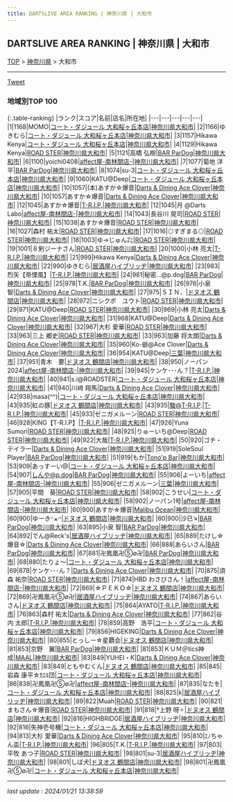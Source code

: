 ```yaml
---
title: DARTSLIVE AREA RANKING | 神奈川県 | 大和市
---
```

## DARTSLIVE AREA RANKING | 神奈川県 | 大和市

[TOP](/darts/rank/) > [神奈川県](/darts/rank/神奈川県/) > 大和市

___

<a href="https://twitter.com/share?ref_src=twsrc%5Etfw" data-text="DARTSLIVE AREA RANKING | 神奈川県大和市" class="twitter-share-button" data-via="DARTSLIVE" data-hashtags="DARTSLIVE" data-related="DARTSLIVE" data-show-count="false">Tweet</a>

### 地域別TOP 100

{:.table-ranking}
|ランク|スコア|名前|店名|所在地|
|---|---|---|---|---|
|1|1168|MOMO|<a href="https://search.dartslive.com/jp/shop/ae1f6b607c498534a3f63593b5358cc4">コート・ダジュール 大和桜ヶ丘本店</a>|<a href="/darts/rank/神奈川県/大和市">神奈川県大和市</a>|
|2|1166|ゆきむら|<a href="https://search.dartslive.com/jp/shop/ae1f6b607c498534a3f63593b5358cc4">コート・ダジュール 大和桜ヶ丘本店</a>|<a href="/darts/rank/神奈川県/大和市">神奈川県大和市</a>|
|3|1157|Hikawa Kenya|<a href="https://search.dartslive.com/jp/shop/ae1f6b607c498534a3f63593b5358cc4">コート・ダジュール 大和桜ヶ丘本店</a>|<a href="/darts/rank/神奈川県/大和市">神奈川県大和市</a>|
|4|1129|Hikawa Kenya|<a href="https://search.dartslive.com/jp/shop/a9332bf18549367bb21333aee1bd51e4">ROAD STER</a>|<a href="/darts/rank/神奈川県/大和市">神奈川県大和市</a>|
|5|1121|高橋 弘樹|<a href="https://search.dartslive.com/jp/shop/50da15a681e35050f454cb89828a1cfe">BAR ParDog</a>|<a href="/darts/rank/神奈川県/大和市">神奈川県大和市</a>|
|6|1100|yoichi0408|<a href="https://search.dartslive.com/jp/shop/e060909437e97e140d9b047a20a7ba1e">affect屋-南林間店-</a>|<a href="/darts/rank/神奈川県/大和市">神奈川県大和市</a>|
|7|1077|菊地 洋平|<a href="https://search.dartslive.com/jp/shop/50da15a681e35050f454cb89828a1cfe">BAR ParDog</a>|<a href="/darts/rank/神奈川県/大和市">神奈川県大和市</a>|
|8|1074|su-3|<a href="https://search.dartslive.com/jp/shop/ae1f6b607c498534a3f63593b5358cc4">コート・ダジュール 大和桜ヶ丘本店</a>|<a href="/darts/rank/神奈川県/大和市">神奈川県大和市</a>|
|9|1060|KATU@Deep|<a href="https://search.dartslive.com/jp/shop/ae1f6b607c498534a3f63593b5358cc4">コート・ダジュール 大和桜ヶ丘本店</a>|<a href="/darts/rank/神奈川県/大和市">神奈川県大和市</a>|
|10|1057|(本)あすか☆爆音|<a href="https://search.dartslive.com/jp/shop/da6685425f1806d7fec1ae84bb28bd87">Darts & Dining Ace Clover</a>|<a href="/darts/rank/神奈川県/大和市">神奈川県大和市</a>|
|10|1057|あすか☆爆音|<a href="https://search.dartslive.com/jp/shop/da6685425f1806d7fec1ae84bb28bd87">Darts & Dining Ace Clover</a>|<a href="/darts/rank/神奈川県/大和市">神奈川県大和市</a>|
|12|1045|あすか☆爆音|<a href="https://search.dartslive.com/jp/shop/ae168eac601291c90d9b047a20a7ba1e">T-R.I.P.</a>|<a href="/darts/rank/神奈川県/大和市">神奈川県大和市</a>|
|12|1045|月 @Darts Labo|<a href="https://search.dartslive.com/jp/shop/e060909437e97e140d9b047a20a7ba1e">affect屋-南林間店-</a>|<a href="/darts/rank/神奈川県/大和市">神奈川県大和市</a>|
|14|1043|長谷川 晃司|<a href="https://search.dartslive.com/jp/shop/a9332bf18549367bb21333aee1bd51e4">ROAD STER</a>|<a href="/darts/rank/神奈川県/大和市">神奈川県大和市</a>|
|15|1038|あすか☆爆音|<a href="https://search.dartslive.com/jp/shop/a9332bf18549367bb21333aee1bd51e4">ROAD STER</a>|<a href="/darts/rank/神奈川県/大和市">神奈川県大和市</a>|
|16|1027|森村 祐太|<a href="https://search.dartslive.com/jp/shop/a9332bf18549367bb21333aee1bd51e4">ROAD STER</a>|<a href="/darts/rank/神奈川県/大和市">神奈川県大和市</a>|
|17|1016|◎すぎまる◎|<a href="https://search.dartslive.com/jp/shop/a9332bf18549367bb21333aee1bd51e4">ROAD STER</a>|<a href="/darts/rank/神奈川県/大和市">神奈川県大和市</a>|
|18|1003|ゆ→じゅん㌠|<a href="https://search.dartslive.com/jp/shop/a9332bf18549367bb21333aee1bd51e4">ROAD STER</a>|<a href="/darts/rank/神奈川県/大和市">神奈川県大和市</a>|
|19|1001|８剣ジーナさん|<a href="https://search.dartslive.com/jp/shop/a9332bf18549367bb21333aee1bd51e4">ROAD STER</a>|<a href="/darts/rank/神奈川県/大和市">神奈川県大和市</a>|
|20|1000|小林 亮太|<a href="https://search.dartslive.com/jp/shop/ae168eac601291c90d9b047a20a7ba1e">T-R.I.P.</a>|<a href="/darts/rank/神奈川県/大和市">神奈川県大和市</a>|
|21|999|Hikawa Kenya|<a href="https://search.dartslive.com/jp/shop/da6685425f1806d7fec1ae84bb28bd87">Darts & Dining Ace Clover</a>|<a href="/darts/rank/神奈川県/大和市">神奈川県大和市</a>|
|22|990|ゆきむら|<a href="https://search.dartslive.com/jp/shop/35c5e50bf696aed00d9b047a20a7ba1e">居酒屋ハイブリッヂ</a>|<a href="/darts/rank/神奈川県/大和市">神奈川県大和市</a>|
|23|983|烈矢【帝慄風】|<a href="https://search.dartslive.com/jp/shop/ae168eac601291c90d9b047a20a7ba1e">T-R.I.P.</a>|<a href="/darts/rank/神奈川県/大和市">神奈川県大和市</a>|
|24|981|秘密…@p.dog|<a href="https://search.dartslive.com/jp/shop/50da15a681e35050f454cb89828a1cfe">BAR ParDog</a>|<a href="/darts/rank/神奈川県/大和市">神奈川県大和市</a>|
|25|978|T.K.|<a href="https://search.dartslive.com/jp/shop/50da15a681e35050f454cb89828a1cfe">BAR ParDog</a>|<a href="/darts/rank/神奈川県/大和市">神奈川県大和市</a>|
|26|976|小泉 智|<a href="https://search.dartslive.com/jp/shop/da6685425f1806d7fec1ae84bb28bd87">Darts & Dining Ace Clover</a>|<a href="/darts/rank/神奈川県/大和市">神奈川県大和市</a>|
|27|975|ＳＩＮ．|<a href="https://search.dartslive.com/jp/shop/b887ec3bb400e9450d9b047a20a7ba1e">ドヌオス 鶴間店</a>|<a href="/darts/rank/神奈川県/大和市">神奈川県大和市</a>|
|28|972|ニシクボ　ユウト|<a href="https://search.dartslive.com/jp/shop/a9332bf18549367bb21333aee1bd51e4">ROAD STER</a>|<a href="/darts/rank/神奈川県/大和市">神奈川県大和市</a>|
|29|971|KATU@Deep|<a href="https://search.dartslive.com/jp/shop/a9332bf18549367bb21333aee1bd51e4">ROAD STER</a>|<a href="/darts/rank/神奈川県/大和市">神奈川県大和市</a>|
|30|969|小林 亮太|<a href="https://search.dartslive.com/jp/shop/da6685425f1806d7fec1ae84bb28bd87">Darts & Dining Ace Clover</a>|<a href="/darts/rank/神奈川県/大和市">神奈川県大和市</a>|
|31|968|KATU@Deep|<a href="https://search.dartslive.com/jp/shop/da6685425f1806d7fec1ae84bb28bd87">Darts & Dining Ace Clover</a>|<a href="/darts/rank/神奈川県/大和市">神奈川県大和市</a>|
|32|967|大杉 愛華|<a href="https://search.dartslive.com/jp/shop/a9332bf18549367bb21333aee1bd51e4">ROAD STER</a>|<a href="/darts/rank/神奈川県/大和市">神奈川県大和市</a>|
|33|963|三上 郷史|<a href="https://search.dartslive.com/jp/shop/a9332bf18549367bb21333aee1bd51e4">ROAD STER</a>|<a href="/darts/rank/神奈川県/大和市">神奈川県大和市</a>|
|33|963|加藤 将太朗|<a href="https://search.dartslive.com/jp/shop/da6685425f1806d7fec1ae84bb28bd87">Darts & Dining Ace Clover</a>|<a href="/darts/rank/神奈川県/大和市">神奈川県大和市</a>|
|35|960|Ko-爺@Ace Clover|<a href="https://search.dartslive.com/jp/shop/da6685425f1806d7fec1ae84bb28bd87">Darts & Dining Ace Clover</a>|<a href="/darts/rank/神奈川県/大和市">神奈川県大和市</a>|
|36|954|KATU@Deep|<a href="https://search.dartslive.com/jp/shop/dd0278d4cad4ed0328032249b44395af">三葉</a>|<a href="/darts/rank/神奈川県/大和市">神奈川県大和市</a>|
|37|951|青木　要|<a href="https://search.dartslive.com/jp/shop/b887ec3bb400e9450d9b047a20a7ba1e">ドヌオス 鶴間店</a>|<a href="/darts/rank/神奈川県/大和市">神奈川県大和市</a>|
|38|950|ノーパン2024|<a href="https://search.dartslive.com/jp/shop/e060909437e97e140d9b047a20a7ba1e">affect屋-南林間店-</a>|<a href="/darts/rank/神奈川県/大和市">神奈川県大和市</a>|
|39|945|ケンケ･･･ん？|<a href="https://search.dartslive.com/jp/shop/ae168eac601291c90d9b047a20a7ba1e">T-R.I.P.</a>|<a href="/darts/rank/神奈川県/大和市">神奈川県大和市</a>|
|40|941|s.i@ROADSTER|<a href="https://search.dartslive.com/jp/shop/ae1f6b607c498534a3f63593b5358cc4">コート・ダジュール 大和桜ヶ丘本店</a>|<a href="/darts/rank/神奈川県/大和市">神奈川県大和市</a>|
|41|940|川﨑 翔馬|<a href="https://search.dartslive.com/jp/shop/da6685425f1806d7fec1ae84bb28bd87">Darts & Dining Ace Clover</a>|<a href="/darts/rank/神奈川県/大和市">神奈川県大和市</a>|
|42|938|masa(^^)|<a href="https://search.dartslive.com/jp/shop/ae1f6b607c498534a3f63593b5358cc4">コート・ダジュール 大和桜ヶ丘本店</a>|<a href="/darts/rank/神奈川県/大和市">神奈川県大和市</a>|
|43|935|紅の豚|<a href="https://search.dartslive.com/jp/shop/b887ec3bb400e9450d9b047a20a7ba1e">ドヌオス 鶴間店</a>|<a href="/darts/rank/神奈川県/大和市">神奈川県大和市</a>|
|43|935|駿@T-R.I.P.|<a href="https://search.dartslive.com/jp/shop/ae168eac601291c90d9b047a20a7ba1e">T-R.I.P.</a>|<a href="/darts/rank/神奈川県/大和市">神奈川県大和市</a>|
|45|933|ゼニガメルーン|<a href="https://search.dartslive.com/jp/shop/a9332bf18549367bb21333aee1bd51e4">ROAD STER</a>|<a href="/darts/rank/神奈川県/大和市">神奈川県大和市</a>|
|46|928|KING【T-R.I.P】|<a href="https://search.dartslive.com/jp/shop/ae168eac601291c90d9b047a20a7ba1e">T-R.I.P.</a>|<a href="/darts/rank/神奈川県/大和市">神奈川県大和市</a>|
|47|926|Yuna Sumori|<a href="https://search.dartslive.com/jp/shop/a9332bf18549367bb21333aee1bd51e4">ROAD STER</a>|<a href="/darts/rank/神奈川県/大和市">神奈川県大和市</a>|
|48|925|りゅーいち@Deep|<a href="https://search.dartslive.com/jp/shop/a9332bf18549367bb21333aee1bd51e4">ROAD STER</a>|<a href="/darts/rank/神奈川県/大和市">神奈川県大和市</a>|
|49|922|大哉|<a href="https://search.dartslive.com/jp/shop/ae168eac601291c90d9b047a20a7ba1e">T-R.I.P.</a>|<a href="/darts/rank/神奈川県/大和市">神奈川県大和市</a>|
|50|920|ゴチ・テイラー|<a href="https://search.dartslive.com/jp/shop/da6685425f1806d7fec1ae84bb28bd87">Darts & Dining Ace Clover</a>|<a href="/darts/rank/神奈川県/大和市">神奈川県大和市</a>|
|51|919|SoleSoul Player|<a href="https://search.dartslive.com/jp/shop/50da15a681e35050f454cb89828a1cfe">BAR ParDog</a>|<a href="/darts/rank/神奈川県/大和市">神奈川県大和市</a>|
|51|919|もか|<a href="https://search.dartslive.com/jp/shop/ac8415797955fb500d9b047a20a7ba1e">Tono'p Bar</a>|<a href="/darts/rank/神奈川県/大和市">神奈川県大和市</a>|
|53|909|あっすーい@|<a href="https://search.dartslive.com/jp/shop/ae1f6b607c498534a3f63593b5358cc4">コート・ダジュール 大和桜ヶ丘本店</a>|<a href="/darts/rank/神奈川県/大和市">神奈川県大和市</a>|
|54|907|しんや@p.dog|<a href="https://search.dartslive.com/jp/shop/50da15a681e35050f454cb89828a1cfe">BAR ParDog</a>|<a href="/darts/rank/神奈川県/大和市">神奈川県大和市</a>|
|55|906|よーいち|<a href="https://search.dartslive.com/jp/shop/e060909437e97e140d9b047a20a7ba1e">affect屋-南林間店-</a>|<a href="/darts/rank/神奈川県/大和市">神奈川県大和市</a>|
|55|906|ゼニガメルーン|<a href="https://search.dartslive.com/jp/shop/dd0278d4cad4ed0328032249b44395af">三葉</a>|<a href="/darts/rank/神奈川県/大和市">神奈川県大和市</a>|
|57|905|平間　葵|<a href="https://search.dartslive.com/jp/shop/a9332bf18549367bb21333aee1bd51e4">ROAD STER</a>|<a href="/darts/rank/神奈川県/大和市">神奈川県大和市</a>|
|58|902|こうせい|<a href="https://search.dartslive.com/jp/shop/ae1f6b607c498534a3f63593b5358cc4">コート・ダジュール 大和桜ヶ丘本店</a>|<a href="/darts/rank/神奈川県/大和市">神奈川県大和市</a>|
|58|902|ノーパン1号|<a href="https://search.dartslive.com/jp/shop/e060909437e97e140d9b047a20a7ba1e">affect屋-南林間店-</a>|<a href="/darts/rank/神奈川県/大和市">神奈川県大和市</a>|
|60|900|あすか☆爆音|<a href="https://search.dartslive.com/jp/shop/ee91ba75c84e7112fec1ae84bb28bd87">Malibu Ocean</a>|<a href="/darts/rank/神奈川県/大和市">神奈川県大和市</a>|
|60|900|ゆーきᐡᐧﻌᐧᐡ|<a href="https://search.dartslive.com/jp/shop/b887ec3bb400e9450d9b047a20a7ba1e">ドヌオス 鶴間店</a>|<a href="/darts/rank/神奈川県/大和市">神奈川県大和市</a>|
|60|900|沙已↘|<a href="https://search.dartslive.com/jp/shop/50da15a681e35050f454cb89828a1cfe">BAR ParDog</a>|<a href="/darts/rank/神奈川県/大和市">神奈川県大和市</a>|
|63|895|小泉 智|<a href="https://search.dartslive.com/jp/shop/50da15a681e35050f454cb89828a1cfe">BAR ParDog</a>|<a href="/darts/rank/神奈川県/大和市">神奈川県大和市</a>|
|64|892|でん@Reck&#x27;s|<a href="https://search.dartslive.com/jp/shop/35c5e50bf696aed00d9b047a20a7ba1e">居酒屋ハイブリッヂ</a>|<a href="/darts/rank/神奈川県/大和市">神奈川県大和市</a>|
|65|889|たけし☆爆音☆|<a href="https://search.dartslive.com/jp/shop/da6685425f1806d7fec1ae84bb28bd87">Darts & Dining Ace Clover</a>|<a href="/darts/rank/神奈川県/大和市">神奈川県大和市</a>|
|66|888|あらいさん|<a href="https://search.dartslive.com/jp/shop/50da15a681e35050f454cb89828a1cfe">BAR ParDog</a>|<a href="/darts/rank/神奈川県/大和市">神奈川県大和市</a>|
|67|881|卍鳳凰卍⑤∅卍|<a href="https://search.dartslive.com/jp/shop/50da15a681e35050f454cb89828a1cfe">BAR ParDog</a>|<a href="/darts/rank/神奈川県/大和市">神奈川県大和市</a>|
|68|880|たりょ～|<a href="https://search.dartslive.com/jp/shop/ae1f6b607c498534a3f63593b5358cc4">コート・ダジュール 大和桜ヶ丘本店</a>|<a href="/darts/rank/神奈川県/大和市">神奈川県大和市</a>|
|69|878|ケンケ･･･ん？|<a href="https://search.dartslive.com/jp/shop/da6685425f1806d7fec1ae84bb28bd87">Darts & Dining Ace Clover</a>|<a href="/darts/rank/神奈川県/大和市">神奈川県大和市</a>|
|70|875|須森 祐奈|<a href="https://search.dartslive.com/jp/shop/a9332bf18549367bb21333aee1bd51e4">ROAD STER</a>|<a href="/darts/rank/神奈川県/大和市">神奈川県大和市</a>|
|71|874|HBD わさびさん！|<a href="https://search.dartslive.com/jp/shop/e060909437e97e140d9b047a20a7ba1e">affect屋-南林間店-</a>|<a href="/darts/rank/神奈川県/大和市">神奈川県大和市</a>|
|72|869|☆ＰＥＫＯ☆|<a href="https://search.dartslive.com/jp/shop/b887ec3bb400e9450d9b047a20a7ba1e">ドヌオス 鶴間店</a>|<a href="/darts/rank/神奈川県/大和市">神奈川県大和市</a>|
|72|869|卍鳳凰卍⑤∅卍|<a href="https://search.dartslive.com/jp/shop/35c5e50bf696aed00d9b047a20a7ba1e">居酒屋ハイブリッヂ</a>|<a href="/darts/rank/神奈川県/大和市">神奈川県大和市</a>|
|74|867|あらいさん|<a href="https://search.dartslive.com/jp/shop/b887ec3bb400e9450d9b047a20a7ba1e">ドヌオス 鶴間店</a>|<a href="/darts/rank/神奈川県/大和市">神奈川県大和市</a>|
|75|864|AYATO|<a href="https://search.dartslive.com/jp/shop/ae168eac601291c90d9b047a20a7ba1e">T-R.I.P.</a>|<a href="/darts/rank/神奈川県/大和市">神奈川県大和市</a>|
|76|863|森村 祐太|<a href="https://search.dartslive.com/jp/shop/da6685425f1806d7fec1ae84bb28bd87">Darts & Dining Ace Clover</a>|<a href="/darts/rank/神奈川県/大和市">神奈川県大和市</a>|
|77|862|谷内 太郎|<a href="https://search.dartslive.com/jp/shop/ae168eac601291c90d9b047a20a7ba1e">T-R.I.P.</a>|<a href="/darts/rank/神奈川県/大和市">神奈川県大和市</a>|
|78|859|高野　浩平|<a href="https://search.dartslive.com/jp/shop/ae1f6b607c498534a3f63593b5358cc4">コート・ダジュール 大和桜ヶ丘本店</a>|<a href="/darts/rank/神奈川県/大和市">神奈川県大和市</a>|
|79|856|HIGEKING|<a href="https://search.dartslive.com/jp/shop/da6685425f1806d7fec1ae84bb28bd87">Darts & Dining Ace Clover</a>|<a href="/darts/rank/神奈川県/大和市">神奈川県大和市</a>|
|80|855|とっしー☆星覇会|<a href="https://search.dartslive.com/jp/shop/b887ec3bb400e9450d9b047a20a7ba1e">ドヌオス 鶴間店</a>|<a href="/darts/rank/神奈川県/大和市">神奈川県大和市</a>|
|81|853|京野　翼|<a href="https://search.dartslive.com/jp/shop/50da15a681e35050f454cb89828a1cfe">BAR ParDog</a>|<a href="/darts/rank/神奈川県/大和市">神奈川県大和市</a>|
|81|853|ＫＵＭ＠tics神成|<a href="https://search.dartslive.com/jp/shop/2159ba90117ce2800d9b047a20a7ba1e">MAAL</a>|<a href="/darts/rank/神奈川県/大和市">神奈川県大和市</a>|
|83|849|YUHEI・K|<a href="https://search.dartslive.com/jp/shop/da6685425f1806d7fec1ae84bb28bd87">Darts & Dining Ace Clover</a>|<a href="/darts/rank/神奈川県/大和市">神奈川県大和市</a>|
|83|849|ともやむくん|<a href="https://search.dartslive.com/jp/shop/b887ec3bb400e9450d9b047a20a7ba1e">ドヌオス 鶴間店</a>|<a href="/darts/rank/神奈川県/大和市">神奈川県大和市</a>|
|85|845|岩森 康平☆ｶｴﾙ団|<a href="https://search.dartslive.com/jp/shop/ae1f6b607c498534a3f63593b5358cc4">コート・ダジュール 大和桜ヶ丘本店</a>|<a href="/darts/rank/神奈川県/大和市">神奈川県大和市</a>|
|86|838|卍鳳凰卍⑤∅卍|<a href="https://search.dartslive.com/jp/shop/e060909437e97e140d9b047a20a7ba1e">affect屋-南林間店-</a>|<a href="/darts/rank/神奈川県/大和市">神奈川県大和市</a>|
|87|835|なたを|<a href="https://search.dartslive.com/jp/shop/ae1f6b607c498534a3f63593b5358cc4">コート・ダジュール 大和桜ヶ丘本店</a>|<a href="/darts/rank/神奈川県/大和市">神奈川県大和市</a>|
|88|825|k|<a href="https://search.dartslive.com/jp/shop/35c5e50bf696aed00d9b047a20a7ba1e">居酒屋ハイブリッヂ</a>|<a href="/darts/rank/神奈川県/大和市">神奈川県大和市</a>|
|89|822|Muah|<a href="https://search.dartslive.com/jp/shop/a9332bf18549367bb21333aee1bd51e4">ROAD STER</a>|<a href="/darts/rank/神奈川県/大和市">神奈川県大和市</a>|
|90|821|まもさん☆爆音|<a href="https://search.dartslive.com/jp/shop/a9332bf18549367bb21333aee1bd51e4">ROAD STER</a>|<a href="/darts/rank/神奈川県/大和市">神奈川県大和市</a>|
|91|818|†上野 呀✧|<a href="https://search.dartslive.com/jp/shop/b887ec3bb400e9450d9b047a20a7ba1e">ドヌオス 鶴間店</a>|<a href="/darts/rank/神奈川県/大和市">神奈川県大和市</a>|
|92|816|HIGHBRIDGE|<a href="https://search.dartslive.com/jp/shop/35c5e50bf696aed00d9b047a20a7ba1e">居酒屋ハイブリッヂ</a>|<a href="/darts/rank/神奈川県/大和市">神奈川県大和市</a>|
|92|816|失神壱号機|<a href="https://search.dartslive.com/jp/shop/ae1f6b607c498534a3f63593b5358cc4">コート・ダジュール 大和桜ヶ丘本店</a>|<a href="/darts/rank/神奈川県/大和市">神奈川県大和市</a>|
|94|813|大杉 愛華|<a href="https://search.dartslive.com/jp/shop/da6685425f1806d7fec1ae84bb28bd87">Darts & Dining Ace Clover</a>|<a href="/darts/rank/神奈川県/大和市">神奈川県大和市</a>|
|95|810|ｴﾉちゃん盃|<a href="https://search.dartslive.com/jp/shop/ae168eac601291c90d9b047a20a7ba1e">T-R.I.P.</a>|<a href="/darts/rank/神奈川県/大和市">神奈川県大和市</a>|
|96|805|T.K.|<a href="https://search.dartslive.com/jp/shop/ae168eac601291c90d9b047a20a7ba1e">T-R.I.P.</a>|<a href="/darts/rank/神奈川県/大和市">神奈川県大和市</a>|
|97|803|平牧 あつ子|<a href="https://search.dartslive.com/jp/shop/a9332bf18549367bb21333aee1bd51e4">ROAD STER</a>|<a href="/darts/rank/神奈川県/大和市">神奈川県大和市</a>|
|98|801|su-3|<a href="https://search.dartslive.com/jp/shop/35c5e50bf696aed00d9b047a20a7ba1e">居酒屋ハイブリッヂ</a>|<a href="/darts/rank/神奈川県/大和市">神奈川県大和市</a>|
|98|801|しば犬|<a href="https://search.dartslive.com/jp/shop/b887ec3bb400e9450d9b047a20a7ba1e">ドヌオス 鶴間店</a>|<a href="/darts/rank/神奈川県/大和市">神奈川県大和市</a>|
|98|801|卍鳳凰卍⑤∅卍|<a href="https://search.dartslive.com/jp/shop/ae1f6b607c498534a3f63593b5358cc4">コート・ダジュール 大和桜ヶ丘本店</a>|<a href="/darts/rank/神奈川県/大和市">神奈川県大和市</a>|



___

_last update : 2024/01/21 13:38:59_


<script src="https://cdnjs.cloudflare.com/ajax/libs/jquery/3.6.1/jquery.min.js" integrity="sha512-aVKKRRi/Q/YV+4mjoKBsE4x3H+BkegoM/em46NNlCqNTmUYADjBbeNefNxYV7giUp0VxICtqdrbqU7iVaeZNXA==" crossorigin="anonymous" referrerpolicy="no-referrer"></script>
<script src="https://cdnjs.cloudflare.com/ajax/libs/jquery.tablesorter/2.31.3/js/jquery.tablesorter.min.js" integrity="sha512-qzgd5cYSZcosqpzpn7zF2ZId8f/8CHmFKZ8j7mU4OUXTNRd5g+ZHBPsgKEwoqxCtdQvExE5LprwwPAgoicguNg==" crossorigin="anonymous" referrerpolicy="no-referrer"></script>
<link rel="stylesheet" href="https://cdnjs.cloudflare.com/ajax/libs/jquery.tablesorter/2.31.3/css/theme.default.min.css" integrity="sha512-wghhOJkjQX0Lh3NSWvNKeZ0ZpNn+SPVXX1Qyc9OCaogADktxrBiBdKGDoqVUOyhStvMBmJQ8ZdMHiR3wuEq8+w==" crossorigin="anonymous" referrerpolicy="no-referrer" />
<script>
$(function() {
    $(".table-ranking").tablesorter({sortList:[[0, 0]]});
});
</script>

<script async src="https://platform.twitter.com/widgets.js" charset="utf-8"></script>